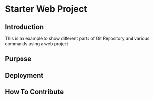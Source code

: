 # Starter Web Project

## Introduction

This is an example to show different parts of Git Repository and various commands using a web project

## Purpose
## Deployment
## How To Contribute